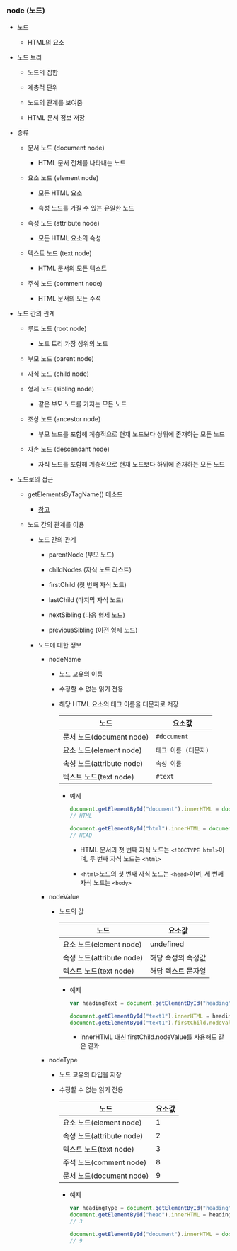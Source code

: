 ### node (노드)

- 노드
  
  - HTML의 요소

- 노드 트리
  
  - 노드의 집합
  
  - 계층적 단위
  
  - 노드의 관계를 보여줌
  
  - HTML 문서 정보 저장

- 종류
  
  - 문서 노드 (document node)
    
    - HTML 문서 전체를 나타내는 노드
  
  - 요소 노드 (element node)
    
    - 모든 HTML 요소
    
    - 속성 노드를 가질 수 있는 유일한 노드
  
  - 속성 노드 (attribute node)
    
    - 모든 HTML 요소의 속성
  
  - 텍스트 노드 (text node)
    
    - HTML 문서의 모든 텍스트
  
  - 주석 노드 (comment node)
    
    - HTML 문서의 모든 주석

- 노드 간의 관계
  
  - 루트 노드 (root node)
    
    - 노드 트리 가장 상위의 노드
  
  - 부모 노드 (parent node)
  
  - 자식 노드 (child node)
  
  - 형제 노드 (sibling node)
    
    - 같은 부모 노드를 가지는 모든 노드
  
  - 조상 노드 (ancestor node)
    
    - 부모 노드를 포함해 계층적으로 현재 노드보다 상위에 존재하는 모든 노드
  
  - 자손 노드 (descendant node)
    
    - 자식 노드를 포함해 계층적으로 현재 노드보다 하위에 존재하는 모든 노드

- 노드로의 접근
  
  - getElementsByTagName() 메소드
    
    - [참고](./230926_DOM.md)
  
  - 노드 간의 관계를 이용
    
    - 노드 간의 관계
      
      - parentNode (부모 노드)
      
      - childNodes (자식 노드 리스트)
      
      - firstChild (첫 번째 자식 노드)
      
      - lastChild (마지막 자식 노드)
      
      - nextSibling (다음 형제 노드)
      
      - previousSibling (이전 형제 노드)
    
    - 노드에 대한 정보
      
      - nodeName
        
        - 노드 고유의 이름
        
        - 수정할 수 없는 읽기 전용
        
        - 해당 HTML 요소의 태그 이름을 대문자로 저장
          
          | 노드                    | 요소값           |
          | --------------------- | ------------- |
          | 문서 노드(document node)  | `#document`   |
          | 요소 노드(element node)   | `태그 이름 (대문자)` |
          | 속성 노드(attribute node) | `속성 이름`       |
          | 텍스트 노드(text node)     | `#text`       |
          
          - 예제
            
            ```javascript
            document.getElementById("document").innerHTML = document.childNodes[1].nodeName;
            // HTML 
            
            document.getElementById("html").innerHTML = document.childNodes[1].childNodes[0].nodeName;
            // HEAD
            ```
            
            - HTML 문서의 첫 번째 자식 노드는 `<!DOCTYPE html>`이며, 두 번째 자식 노드는 `<html>`
            
            - `<html>`노드의 첫 번째 자식 노드는 `<head>`이며, 세 번째 자식 노드는 `<body>`
      
      - nodeValue
        
        - 노드의 값
          
          | 노드                    | 요소값        |
          | --------------------- | ---------- |
          | 요소 노드(element node)   | undefined  |
          | 속성 노드(attribute node) | 해당 속성의 속성값 |
          | 텍스트 노드(text node)     | 해당 텍스트 문자열 |
          
          - 예제
            
            ```javascript
            var headingText = document.getElementById("heading").firstChild.nodeValue;
            
            document.getElementById("text1").innerHTML = headingText;
            document.getElementById("text1").firstChild.nodeValue = headingText;
            ```
            
            - innerHTML 대신 firstChild.nodeValue를 사용해도 같은 결과
      
      - nodeType
        
        - 노드 고유의 타입을 저장
        
        - 수정할 수 없는 읽기 전용
          
          | 노드                    | 요소값 |
          | --------------------- | --- |
          | 요소 노드(element node)   | 1   |
          | 속성 노드(attribute node) | 2   |
          | 텍스트 노드(text node)     | 3   |
          | 주석 노드(comment node)   | 8   |
          | 문서 노드(document node)  | 9   |
          
          - 예제
            
            ```javascript
            var headingType = document.getElementById("heading").firstChild.nodeType;
            document.getElementById("head").innerHTML = headingType;
            // 3
            
            document.getElementById("document").innerHTML = document.nodeType;
            // 9
            ```
